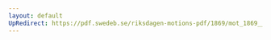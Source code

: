 ```yaml
---
layout: default
UpRedirect: https://pdf.swedeb.se/riksdagen-motions-pdf/1869/mot_1869__ak__00131/mot_1869__ak__00131_002.pdf
---
```

